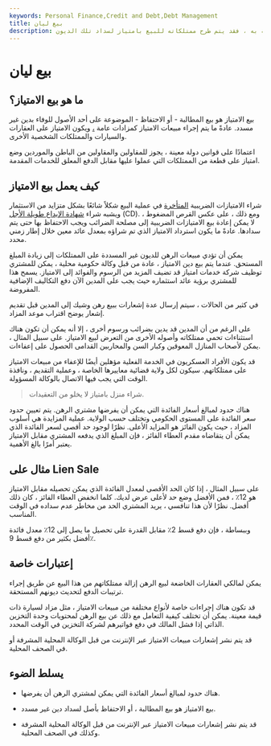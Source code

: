 ```yaml
---
keywords: Personal Finance,Credit and Debt,Debt Management
title: بيع ليان
description: إذا فشل مالك العقار في الوفاء بالتزامات الديون المتعلقة به ، فقد يتم طرح ممتلكاته للبيع بامتياز لسداد تلك الديون.
---
```


# بيع ليان
## ما هو بيع الامتياز؟

بيع الامتياز هو بيع المطالبة - أو الاحتفاظ - الموضوعة على أحد الأصول للوفاء بدين غير مسدد. عادةً ما يتم إجراء مبيعات الامتياز كمزادات عامة [،](/auction) ويكون الامتياز على العقارات والسيارات والممتلكات الشخصية الأخرى.

اعتمادًا على قوانين دولة معينة ، يجوز للمقاولين والمقاولين من الباطن والموردين وضع امتياز على قطعة من الممتلكات التي عملوا عليها مقابل الدفع المعلق للخدمات المقدمة.

## كيف يعمل بيع الامتياز

شراء الامتيازات الضريبية [المتأخرة](/delinquent) في عملية البيع شكلاً شائعًا بشكل متزايد من الاستثمار ويشبه شراء [شهادة الإيداع طويلة الأجل](/certificateofdeposit) (CD). ومع ذلك ، على عكس القرص المضغوط ، لا يمكن إعادة بيع الامتيازات الضريبية إلى مصلحة الضرائب ويجب الاحتفاظ بها حتى يتم سدادها. عادةً ما يكون استرداد الامتياز الذي تم شراؤه بمعدل عائد معين خلال إطار زمني محدد.

يمكن أن تؤدي مبيعات الرهن للديون غير المسددة على الممتلكات إلى زيادة المبلغ المستحق. عندما يتم بيع دين الامتياز ، عادة من قبل وكالة حكومية محلية ، يمكن للمشتري توظيف شركة خدمات امتياز قد تضيف المزيد من الرسوم والفوائد إلى الامتياز. يسمح هذا للمشتري برؤية عائد استثماره حيث يجب على المدين الآن دفع التكاليف الإضافية المفروضة.

في كثير من الحالات ، سيتم إرسال عدة إشعارات ببيع رهن وشيك إلى المدين قبل تقديم إشعار يوضح اقتراب موعد المزاد.

على الرغم من أن المدين قد يدين بضرائب ورسوم أخرى ، إلا أنه يمكن أن تكون هناك استثناءات تحمي ممتلكاته وأصوله الأخرى من التعرض لبيع الامتياز. على سبيل المثال ، يمكن لأصحاب المنازل المعوقين وكبار السن والمحاربين القدامى الحصول على إعفاءات.

قد يكون الأفراد العسكريون في الخدمة الفعلية مؤهلين أيضًا للإعفاء من مبيعات الامتياز على ممتلكاتهم. سيكون لكل ولاية قضائية معاييرها الخاصة ، وعملية التقديم ، ونافذة الوقت التي يجب فيها الاتصال بالوكالة المسؤولة.

> شراء منزل بامتياز لا يخلو من التعقيدات.

>

هناك حدود لمبالغ أسعار الفائدة التي يمكن أن يفرضها مشتري الرهن. يتم تعيين حدود سعر الفائدة على المستوى الحكومي وتختلف حسب الولاية. عملية المزايدة هي أسلوب المزاد ، حيث يكون الفائز هو المزايد الأعلى. نظرًا لوجود حد أقصى لسعر الفائدة الذي يمكن أن يتقاضاه مقدم العطاء الفائز ، فإن المبلغ الذي يدفعه المشتري مقابل الامتياز يعتبر أمرًا بالغ الأهمية.

## مثال على Lien Sale

على سبيل المثال ، إذا كان الحد الأقصى لمعدل الفائدة الذي يمكن تحصيله مقابل الامتياز هو 12٪ ، فمن الأفضل وضع حد لأعلى عرض لديك. كلما انخفض العطاء الفائز ، كان ذلك أفضل. نظرًا لأن هذا تنافسي ، يريد المشتري الحد من مخاطر عدم سداده في الوقت المناسب.

وببساطة ، فإن دفع قسط 2٪ مقابل القدرة على تحصيل ما يصل إلى 12٪ معدل فائدة أفضل بكثير من دفع قسط 9٪.

## إعتبارات خاصة

يمكن لمالكي العقارات الخاضعة لبيع الرهن إزالة ممتلكاتهم من هذا البيع عن طريق إجراء ترتيبات الدفع لتحديث ديونهم المستحقة.

قد تكون هناك إجراءات خاصة لأنواع مختلفة من مبيعات الامتياز ، مثل مزاد لسيارة ذات قيمة معينة. يمكن أن تختلف كيفية التعامل مع ذلك عن بيع الرهن لمحتويات وحدة التخزين الذاتي إذا فشل المالك في دفع فواتيرهم لشركة التخزين في الوقت المحدد.

قد يتم نشر إشعارات مبيعات الامتياز عبر الإنترنت من قبل الوكالة المحلية المشرفة أو في الصحف المحلية.

## يسلط الضوء

- هناك حدود لمبالغ أسعار الفائدة التي يمكن لمشتري الرهن أن يفرضها.

- بيع الامتياز هو بيع المطالبة ، أو الاحتفاظ بأصل لسداد دين غير مسدد.

- قد يتم نشر إشعارات مبيعات الامتياز عبر الإنترنت من قبل الوكالة المحلية المشرفة وكذلك في الصحف المحلية.

